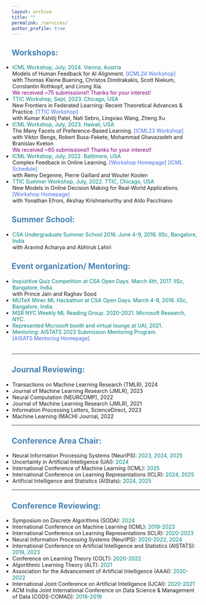 ```yaml
---
layout: archive
title: ""
permalink: /services/
author_profile: true
---
```


<html>
<head>
<style>
a:link {
  color: RoyalBlue;
  background-color: transparent;
  text-decoration: none;
}

a:visited {
  color: Purple;
  background-color: transparent;
  text-decoration: none;
}

a:hover {
  color: RoyalBlue;
  background-color: transparent;
  text-decoration: underline;
}

a:active {
  color: DarkRed;
  background-color: transparent;
  text-decoration: underline;
}
</style>  
</head>  
 
<body>  
  
<h2 style="color:SteelBlue;" vspace="-2px;">Workshops:</h2>
  
<ul style="margin:1;padding:1">

 <li> <font color="#008080">ICML Workshop, July, 2024. Vienna, Austria</font>
  <br> Models of Human Feedback for AI Alignment.  <a href="https://sites.google.com/view/mhf-icml2024" target="_blank" LINK="red"> [ICML24 Workshop] </a>
  <br>  with Thomas Kleine Buening, Christos Dimitrakakis, Scott Niekum, Constantin Rothkopf, and Lirong Xia.
  <br> <font color="#800080">We received ~75 submissions!! Thanks for your interest!</font>
  <!-- <br> <font color="#800080">CFP out now! Please submit your work: </font> <a href="https://sites.google.com/view/mhf-icml2024/call-for-papers?authuser=0" target="_blank" LINK="red">[here]</a>. -->
  </li>

  <li> <font color="#008080">TTIC Workshop, Sept, 2023. Chicago, USA</font>
  <br> New Frontiers in Federated Learning: Recent Theoretical Advances & Practice.  <a href="https://sites.google.com/view/tticfl-summerworkshop2023/home?authuser=0" LINK="red"> [TTIC Workshop] </a>
  <br>  with Kumar Kshitij Patel, Nati Sebro, Lingxiao Wang, Zheng Xu 
  </li>
  
  <li> <font color="#008080">ICML Workshop, July, 2023. Hawaii, USA</font>
  <br> The Many Facets of Preference-Based Learning.  <a href="https://sites.google.com/view/mfpl-icml-2023" target="_blank" LINK="red"> [ICML23 Workshop] </a>
  <br>  with Viktor Bengs, Robert Busa-Fekete, Mohammad Ghavazadeh and Branislav Kveton
  <br> <font color="#800080">We received ~65 submissions!! Thanks for your interest!</font>
  </li>
  
  <li> <font color="#008080">ICML Workshop, July, 2022. Baltimore, USA</font>
   <br>Complex Feedback in Online Learning.  <a href="https://cfol-workshop.github.io/" target="_blank" LINK="red"> [Workshop Homepage] </a> <a href="https://icml.cc/Conferences/2022/Schedule?showEvent=13466" target="_blank" LINK="red"> [ICML Schedule]</a>
  <br>  with Remy Degenne, Pierre Gaillard and Wouter Koolen
  <!-- <br> <b><font color="#800080">Submit your best work!</font></b> -->
  </li>
  
   <li> <font color="#008080">TTIC Summer Workshop, July, 2022. TTIC, Chicago, USA</font>
   <br>New Models in Online Decision Making for Real-World Applications.  <a href="https://sites.google.com/view/new-ml-model/home" target="_blank" LINK="red"> [Workshop Homepage] </a> 
  <br>  with Yonathan Efroni, Akshay Krishnamurthy and Aldo Pacchiano
  <!-- <br> <b><font color="#800080">Submit your posters! Call for Open Problems!</font></b> -->
  </li>    
</ul>  

<h2 style="color:SteelBlue;" vspace="0px;">Summer School:</h2>  
<ul style="margin:1;padding:1">
   <li> <font color="#008080"> CSA Undergraduate Summer School 2016. June 4-9, 2016. IISc, Bangalore, India</font>
   <br>  with Aravind Acharya and Abhiruk Lahiri</li>
</ul>   
  
<h2 style="color:SteelBlue;" vspace="0px;">Event organization/ Mentoring:</h2>  
<ul style="margin:1;padding:1">
   <li> <font color="#008080"> Inquizitive Quiz Competition at CSA Open Days. March 4th, 2017. IISc, Bangalore, India. </font>
   <br>  with Prince Jain and Raghav Sood</li>
   <li> <font color="#008080"> MUTeX Miner ML Hackathon at CSA Open Days. March 4-8, 2016. IISc, Bangalore, India. </font></li>
   <li> <font color="#008080"> MSR NYC Weekly ML Reading Group. 2020-2021. Microsoft Research, NYC. </font></li>
   <li> <font color="#008080"> Represented Microsoft booth and virtual lounge at UAI, 2021.</font></li>
   <li> <font color="#008080"> Mentoring: AISTATS 2022 Submission Mentoring Program. </font>
   <br> <a href="http://aistats.org/aistats2022/mentorship.html" target="_blank" LINK="red"> [AISATS Mentoring Homepage]</a></li>
</ul>  

 <!--    <li> <font color="#008080"> MSR, NYC ML Weekly Reading Group Meeting. Aug 2020-July 2021.</li> --> 
<br>  
<hr style="height:1px;border:none;color:#333;background-color:#333;" />   
<h2 style="color:SteelBlue;" vspace="0px;">Journal Reviewing:</h2>
  
<ul style="margin:1;padding:1">
  <li>Transactions on Machine Learning Research (TMLR), 2024</li>
  <li>Journal of Machine Learning Research (JMLR), 2023</li>
  <li>Neural Computation (NEURCOMP), 2022</li>
  <li>Journal of Machine Learning Research (JMLR), 2021</li>
  <li>Information Processing Letters, ScienceDirect, 2023</li>
  <li>Machine Learning (MACH) Journal, 2022 </li>
</ul>   

<hr style="height:1px;border:none;color:#333;background-color:#333;" />   
<h2 style="color:SteelBlue;" vspace="0px;">Conference Area Chair:</h2>
  
<ul style="margin:1;padding:1">
  <li>Neural Information Processing Systems (NeurIPS): <font color="#008080">2023, 2024, 2025</font></li>
  <li>Uncertainty in Artificial Intelligence (UAI): <font color="#008080">2024</font></li>
  <li>International Conference of Machine Learning (ICML): <font color="#008080">2025</font></li>
  <li>International Conference on Learning Representations (ICLR): <font color="#008080">2024, 2025</font></li>
  <li>Artificial Intelligence and Statistics (AIStats): <font color="#008080">2024, 2025</font></li> 
</ul>   
  
  
<hr style="height:1px;border:none;color:#333;background-color:#333;" />   
<h2 style="color:SteelBlue;" vspace="0px;">Conference Reviewing:</h2>
  
<ul style="margin:1;padding:1">
  <li>Symposium on Discrete Algorithms (SODA): <font color="#008080"> 2024 </font></li>
  <li>International Conference on Machine Learning (ICML): <font color="#008080">2019-2023</font></li>
  <li>International Conference on Learning Representations (ICLR): <font color="#008080">2020-2023</font></li>
  <li>Neural Information Processing Systems (NeurIPS): <font color="#008080">2020-2022, 2024</font></li>
  <li>International Conference on Artificial Intelligence and Statistics (AISTATS): <font color="#008080">2019, 2023</font></li>
  <li>Conference on Learning Theory (COLT): <font color="#008080">2020-2022</font></li>
  <li>Algorithmic Learning Theory (ALT): <font color="#008080">2021 </font></li>
  <li>Association for the Advancement of Artificial Intelligence (AAAI): <font color="#008080">2020-2022</font></li>
  <li>International Joint Conference on Artificial Intelligence (IJCAI): <font color="#008080">2020-2021</font></li>
  <li>ACM India Joint International Conference on Data Science & Management of Data (CODS-COMAD): <font color="#008080">2018-2019</font></li>
</ul>   
 
  
</body>
</html>
